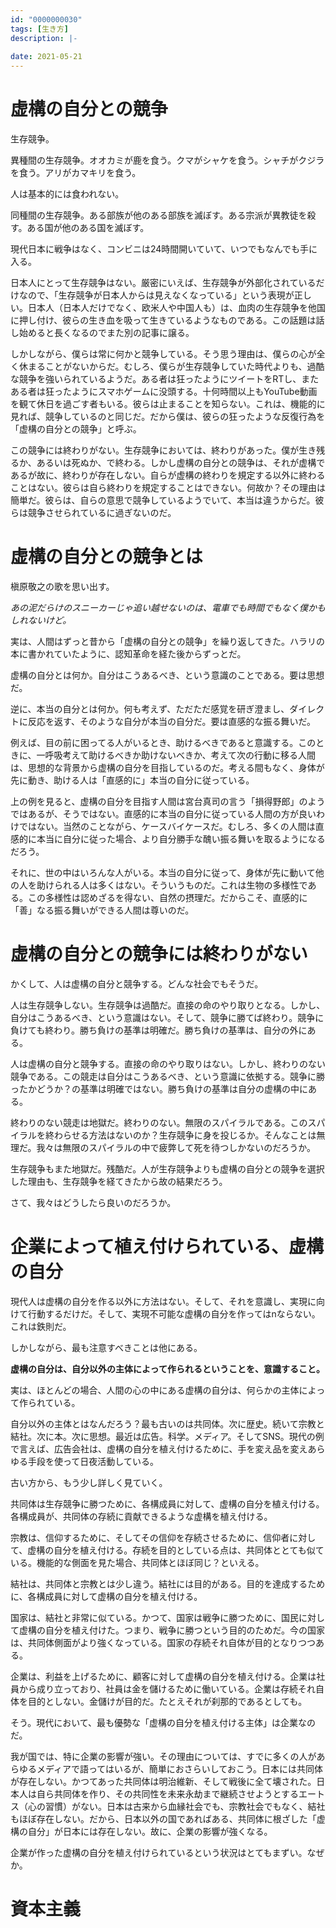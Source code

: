 ```yaml
---
id: "0000000030"
tags: [生き方]
description: |-
  
date: 2021-05-21
---
```


# 虚構の自分との競争

生存競争。

異種間の生存競争。オオカミが鹿を食う。クマがシャケを食う。シャチがクジラを食う。アリがカマキリを食う。

人は基本的には食われない。

同種間の生存競争。ある部族が他のある部族を滅ぼす。ある宗派が異教徒を殺す。ある国が他のある国を滅ぼす。

現代日本に戦争はなく、コンビニは24時間開いていて、いつでもなんでも手に入る。

日本人にとって生存競争はない。厳密にいえば、生存競争が外部化されているだけなので、「生存競争が日本人からは見えなくなっている」という表現が正しい。日本人（日本人だけでなく、欧米人や中国人も）は、血肉の生存競争を他国に押し付け、彼らの生き血を吸って生きているようなものである。この話題は話し始めると長くなるのでまた別の記事に譲る。

しかしながら、僕らは常に何かと競争している。そう思う理由は、僕らの心が全く休まることがないからだ。むしろ、僕らが生存競争していた時代よりも、過酷な競争を強いられているようだ。ある者は狂ったようにツイートをRTし、またある者は狂ったようにスマホゲームに没頭する。十何時間以上もYouTube動画を観て休日を過ごす者もいる。彼らは止まることを知らない。これは、機能的に見れば、競争しているのと同じだ。だから僕は、彼らの狂ったような反復行為を「虚構の自分との競争」と呼ぶ。

この競争には終わりがない。生存競争においては、終わりがあった。僕が生き残るか、あるいは死ぬか、で終わる。しかし虚構の自分との競争は、それが虚構であるが故に、終わりが存在しない。自らが虚構の終わりを規定する以外に終わることはない。彼らは自ら終わりを規定することはできない。何故か？その理由は簡単だ。彼らは、自らの意思で競争しているようでいて、本当は違うからだ。彼らは競争させられているに過ぎないのだ。

# 虚構の自分との競争とは

槇原敬之の歌を思い出す。

*あの泥だらけのスニーカーじゃ追い越せないのは、電車でも時間でもなく僕かもしれないけど。*

実は、人間はずっと昔から「虚構の自分との競争」を繰り返してきた。ハラリの本に書かれていたように、認知革命を経た後からずっとだ。

虚構の自分とは何か。自分はこうあるべき、という意識のことである。要は思想だ。

逆に、本当の自分とは何か。何も考えず、ただただ感覚を研ぎ澄まし、ダイレクトに反応を返す、そのような自分が本当の自分だ。要は直感的な振る舞いだ。

例えば、目の前に困ってる人がいるとき、助けるべきであると意識する。このときに、一呼吸考えて助けるべきか助けないべきか、考えて次の行動に移る人間は、思想的な背景から虚構の自分を目指しているのだ。考える間もなく、身体が先に動き、助ける人は「直感的に」本当の自分に従っている。

上の例を見ると、虚構の自分を目指す人間は宮台真司の言う「損得野郎」のようではあるが、そうではない。直感的に本当の自分に従っている人間の方が良いわけではない。当然のことながら、ケースバイケースだ。むしろ、多くの人間は直感的に本当に自分に従った場合、より自分勝手な醜い振る舞いを取るようになるだろう。

それに、世の中はいろんな人がいる。本当の自分に従って、身体が先に動いて他の人を助けられる人は多くはない。そういうものだ。これは生物の多様性である。この多様性は認めざるを得ない、自然の摂理だ。だからこそ、直感的に「善」なる振る舞いができる人間は尊いのだ。

# 虚構の自分との競争には終わりがない

かくして、人は虚構の自分と競争する。どんな社会でもそうだ。

人は生存競争しない。生存競争は過酷だ。直接の命のやり取りとなる。しかし、自分はこうあるべき、という意識はない。そして、競争に勝てば終わり。競争に負けても終わり。勝ち負けの基準は明確だ。勝ち負けの基準は、自分の外にある。

人は虚構の自分と競争する。直接の命のやり取りはない。しかし、終わりのない競争である。この競走は自分はこうあるべき、という意識に依拠する。競争に勝ったかどうか？の基準は明確ではない。勝ち負けの基準は自分の虚構の中にある。

終わりのない競走は地獄だ。終わりのない。無限のスパイラルである。このスパイラルを終わらせる方法はないのか？生存競争に身を投じるか。そんなことは無理だ。我々は無限のスパイラルの中で疲弊して死を待つしかないのだろうか。

生存競争もまた地獄だ。残酷だ。人が生存競争よりも虚構の自分との競争を選択した理由も、生存競争を経てきたから故の結果だろう。

さて、我々はどうしたら良いのだろうか。

# 企業によって植え付けられている、虚構の自分

現代人は虚構の自分を作る以外に方法はない。そして、それを意識し、実現に向けて行動するだけだ。そして、実現不可能な虚構の自分を作ってはnならない。これは鉄則だ。

しかしながら、最も注意すべきことは他にある。

**虚構の自分は、自分以外の主体によって作られるということを、意識すること。**

実は、ほとんどの場合、人間の心の中にある虚構の自分は、何らかの主体によって作られている。

自分以外の主体とはなんだろう？最も古いのは共同体。次に歴史。続いて宗教と結社。次に本。次に思想。最近は広告。科学。メディア。そしてSNS。現代の例で言えば、広告会社は、虚構の自分を植え付けるために、手を変え品を変えあらゆる手段を使って日夜活動している。

古い方から、もう少し詳しく見ていく。

共同体は生存競争に勝つために、各構成員に対して、虚構の自分を植え付ける。各構成員が、共同体の存続に貢献できるような虚構を植え付ける。

宗教は、信仰するために、そしてその信仰を存続させるために、信仰者に対して、虚構の自分を植え付ける。存続を目的としている点は、共同体ととても似ている。機能的な側面を見た場合、共同体とほぼ同じ？といえる。

結社は、共同体と宗教とは少し違う。結社には目的がある。目的を達成するために、各構成員に対して虚構の自分を植え付ける。

国家は、結社と非常に似ている。かつて、国家は戦争に勝つために、国民に対して虚構の自分を植え付けた。つまり、戦争に勝つという目的のためだ。今の国家は、共同体側面がより強くなっている。国家の存続それ自体が目的となりつつある。

企業は、利益を上げるために、顧客に対して虚構の自分を植え付ける。企業は社員から成り立っており、社員は金を儲けるために働いている。企業は存続それ自体を目的としない。金儲けが目的だ。たとえそれが刹那的であるとしても。

そう。現代において、最も優勢な「虚構の自分を植え付ける主体」は企業なのだ。

我が国では、特に企業の影響が強い。その理由については、すでに多くの人があらゆるメディアで語ってはいるが、簡単におさらいしておこう。日本には共同体が存在しない。かつてあった共同体は明治維新、そして戦後に全て壊された。日本人は自ら共同体を作り、その共同性を未来永劫まで継続させようとするエートス（心の習慣）がない。日本は古来から血縁社会でも、宗教社会でもなく、結社もほぼ存在しない。だから、日本以外の国であればある、共同体に根ざした「虚構の自分」が日本には存在しない。故に、企業の影響が強くなる。

企業が作った虚構の自分を植え付けられているという状況はとてもまずい。なぜか。

# 資本主義